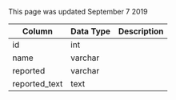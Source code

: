 This page was updated September 7 2019

| Column        | Data Type | Description |
| ------------- | --------- | ----------- |
| id            | int       |             |
| name          | varchar   |             |
| reported      | varchar   |             |
| reported_text | text      |             |